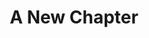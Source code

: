 ---
layout: post
title: "A New Chapter"
comments: true
description: ""
keywords: "internship, personal, gsoc, omp"
---